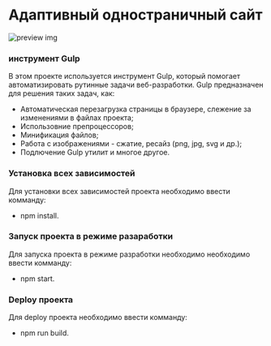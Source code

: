 # Адаптивный одностраничный сайт

![preview img](/preview.png)

### инструмент Gulp

В этом проекте используется инструмент Gulp, который помогает автоматизировать рутинные задачи веб-разработки. Gulp предназначен для решения таких задач, как:

-   Автоматическая перезагрузка страницы в браузере, слежение за изменениями в файлах проекта;
-   Использовние препроцессоров;
-   Минификация файлов;
-   Работа с изображениями - сжатие, ресайз (png, jpg, svg и др.);
-   Подлючение Gulp утилит и многое другое.

### Установка всех зависимостей

Для установки всех зависимостей проекта необходимо ввести комманду:

-   npm install.

### Запуск проекта в режиме разаработки

Для запуска проекта в режиме разработки необходимо необходимо ввести комманду:

-   npm start.

### Deploy проекта

Для deploy проекта необходимо ввести комманду:

-   npm run build.
